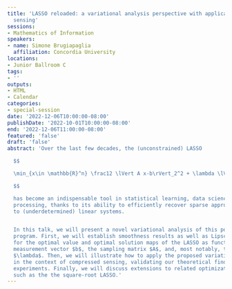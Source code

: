 ```yaml
---
title: 'LASSO reloaded: a variational analysis perspective with applications to compressed
  sensing'
sessions:
- Mathematics of Information
speakers:
- name: Simone Brugiapaglia
  affiliation: Concordia University
locations:
- Junior Ballroom C
tags:
- ''
outputs:
- HTML
- Calendar
categories:
- special-session
date: '2022-12-06T10:00:00-08:00'
publishDate: '2022-10-01T10:00:00-08:00'
end: '2022-12-06T11:00:00-08:00'
featured: 'false'
draft: 'false'
abstract: 'Over the last few decades, the (unconstrained) LASSO

  $$

  \min_{x\in \mathbb{R}^n} \frac12 \lVert A x-b\rVert_2^2 + \lambda \lVert x\rVert_1,

  $$

  has become an indispensable tool in statistical learning, data science, and signal
  processing, thanks to its ability to efficiently recover sparse approximate solutions
  to (underdetermined) linear systems.


  In this talk, we will present a novel variational analysis of this popular optimization
  program. First, we will establish smoothness results as well as Lipschitz properties
  for the optimal value and optimal solution maps of the LASSO as functions of the
  measurement vector $b$, the sampling matrix $A$, and, most notably, the tuning parameter
  $\lambda$. Then, we will illustrate how to apply the proposed variational analysis
  in the context of compressed sensing, validating our theoretical findings with numerical
  experiments. Finally, we will discuss extensions to related optimization problems
  such as the the square-root LASSO.'
---
```

